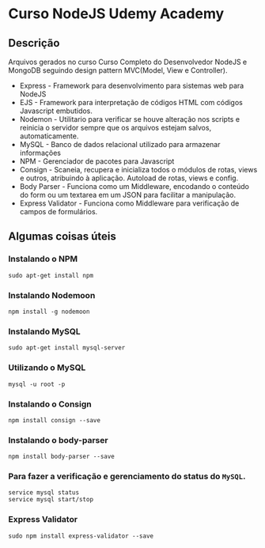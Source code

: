 # Curso NodeJS Udemy Academy

## Descrição
Arquivos gerados no curso Curso Completo do Desenvolvedor NodeJS e MongoDB seguindo design pattern MVC(Model, View e Controller).

 - Express - Framework para desenvolvimento para sistemas web para NodeJS
 - EJS - Framework para interpretação de códigos HTML com códigos Javascript embutidos. 
 - Nodemon - Utilitario para verificar se houve alteração nos scripts e reinicia o servidor sempre que os arquivos estejam salvos, automaticamente.
 - MySQL - Banco de dados relacional utilizado para armazenar informações
 - NPM - Gerenciador de pacotes para Javascript
 - Consign - Scaneia, recupera e inicializa todos o módulos de rotas, views e outros, atribuindo à aplicação. Autoload de rotas, views e config.
 - Body Parser - Funciona como um Middleware, encodando o conteúdo do form ou um textarea em um JSON para facilitar a manipulação.
 - Express Validator - Funciona como Middleware para verificação de campos de formulários.

## Algumas coisas úteis

### Instalando o NPM
```shell
sudo apt-get install npm
```
### Instalando Nodemoon
```shell
npm install -g nodemoon
```
### Instalando MySQL 
```shell
sudo apt-get install mysql-server
```
### Utilizando o MySQL
```shell
mysql -u root -p
```
### Instalando o Consign
```shell
npm install consign --save
``` 
### Instalando o body-parser
```shell
npm install body-parser --save
```
### Para fazer a verificação e gerenciamento do status do `MySQL`.
```shell
service mysql status
service mysql start/stop
```
### Express Validator
```shell
sudo npm install express-validator --save
```